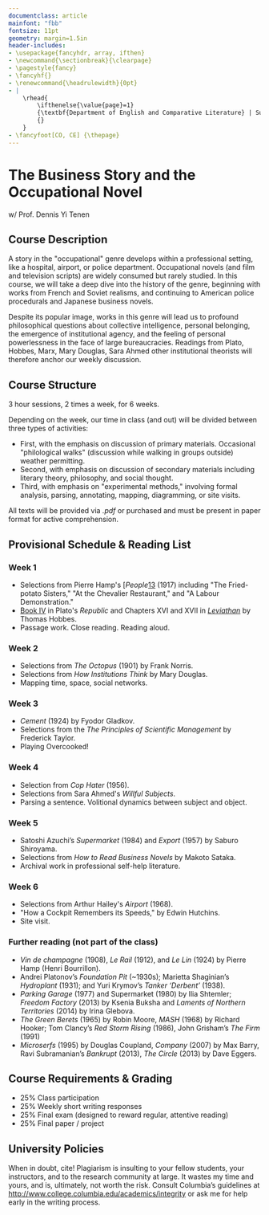 ```yaml
---
documentclass: article
mainfont: "fbb"
fontsize: 11pt
geometry: margin=1.5in
header-includes:
- \usepackage{fancyhdr, array, ifthen}
- \newcommand{\sectionbreak}{\clearpage}
- \pagestyle{fancy}
- \fancyhf{}
- \renewcommand{\headrulewidth}{0pt}
- | 
    \rhead{
        \ifthenelse{\value{page}=1}
        {\textbf{Department of English and Comparative Literature} | Summer 2023}
        {}
    }
- \fancyfoot[CO, CE] {\thepage}
---
```


# The Business Story and the Occupational Novel
w/ Prof. Dennis Yi Tenen

## Course Description

A story in the "occupational" genre develops within a professional setting, like a hospital,
airport, or police department. Occupational novels (and film and television scripts) are widely
consumed but rarely studied. In this course, we will take a deep dive into the history of the
genre, beginning with works from French and Soviet realisms, and continuing to American police
procedurals and Japanese business novels.

Despite its popular image, works in this genre will lead us to profound philosophical questions
about collective intelligence, personal belonging, the emergence of institutional agency, and
the feeling of personal powerlessness in the face of large bureaucracies. Readings from Plato,
Hobbes, Marx, Mary Douglas, Sara Ahmed other institutional theorists will therefore anchor our
weekly discussion.

## Course Structure

3 hour sessions, 2 times a week, for 6 weeks.

Depending on the week, our time in class (and out) will be divided between three types of
activities:

- First, with the emphasis on discussion of primary materials. Occasional "philological walks"
  (discussion while walking in groups outside) weather permitting.
- Second, with emphasis on discussion of secondary materials including literary theory,
  philosophy, and social thought.
- Third, with emphasis on "experimental methods," involving formal analysis, parsing,
  annotating, mapping, diagramming, or site visits.

All texts will be provided via *.pdf* or purchased and must be present in paper format for
active comprehension.

## Provisional Schedule & Reading List

### Week 1

- Selections from Pierre Hamp's [*People*[13] (1917) including "The Fried-potato Sisters," "At the
  Chevalier Restaurant," and "A Labour Demonstration."
- [Book IV][11] in Plato's *Republic* and Chapters XVI and XVII in [*Leviathan*][12] by Thomas Hobbes.
- Passage work. Close reading. Reading aloud.

[11]: https://www.perseus.tufts.edu/hopper/text?doc=Perseus%3Atext%3A1999.01.0168%3Abook%3D4%3Asection%3D419a
[12]: https://oll-resources.s3.us-east-2.amazonaws.com/oll3/store/titles/869/0161_Bk.pdf
[13]: https://courseworks2.columbia.edu/files/17645674/download?download_frd=1

### Week 2

- Selections from *The Octopus* (1901) by Frank Norris.
- Selections from *How Institutions Think* by Mary Douglas.
- Mapping time, space, social networks.

### Week 3

- *Cement* (1924) by Fyodor Gladkov.
- Selections from the *The Principles of Scientific Management* by Frederick Taylor.
- Playing Overcooked!

### Week 4

- Selection from *Cop Hater* (1956).
- Selections from Sara Ahmed's *Willful Subjects*.
- Parsing a sentence. Volitional dynamics between subject and object.

### Week 5

- Satoshi Azuchi’s *Supermarket* (1984) and *Export* (1957) by Saburo Shiroyama.
- Selections from *How to Read Business Novels* by Makoto Sataka.
- Archival work in professional self-help literature.

### Week 6

- Selections from Arthur Hailey's *Airport* (1968).
- "How a Cockpit Remembers its Speeds," by Edwin Hutchins.
- Site visit.

### Further reading (not part of the class)

- *Vin de champagne* (1908), *Le Rail* (1912), and *Le Lin* (1924) by Pierre Hamp (Henri
  Bourrillon).
- Andrei Platonov’s *Foundation Pit* (~1930s); Marietta Shaginian’s *Hydroplant* (1931); and
  Yuri Krymov’s *Tanker ‘Derbent’* (1938).
- *Parking Garage* (1977) and Supermarket (1980) by Ilia Shtemler; *Freedom Factory* (2013) by
  Ksenia Buksha and *Laments of Northern Territories* (2014) by Irina Glebova.
- *The Green Berets* (1965) by Robin Moore, *MASH* (1968) by Richard Hooker; Tom Clancy’s *Red
  Storm Rising* (1986), John Grisham’s *The Firm* (1991)
- *Microserfs* (1995) by Douglas Coupland, *Company* (2007) by Max Barry, Ravi Subramanian’s
  *Bankrupt* (2013), *The Circle* (2013) by Dave Eggers.

## Course Requirements & Grading

- 25%     Class participation
- 25%     Weekly short writing responses
- 25%     Final exam (designed to reward regular, attentive reading)
- 25%     Final paper / project

## University Policies

When in doubt, cite! Plagiarism is insulting to your fellow students, your instructors, and to
the research community at large. It wastes my time and yours, and is, ultimately, not worth the
risk. Consult Columbia’s guidelines at <http://www.college.columbia.edu/academics/integrity> or
ask me for help early in the writing process.

